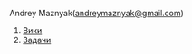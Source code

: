 Andrey Maznyak(andreymaznyak@gmail.com)

1. [Вики](https://github.com/andreymaznyak/am-C-C-practical-course/wiki)
1. [Задачи](https://github.com/andreymaznyak/am-C-C-practical-course/tree/master/2016_%D0%BE%D1%81%D0%B5%D0%BD%D1%8C/%D0%97%D0%B0%D0%B4%D0%B0%D1%87%D0%B8)